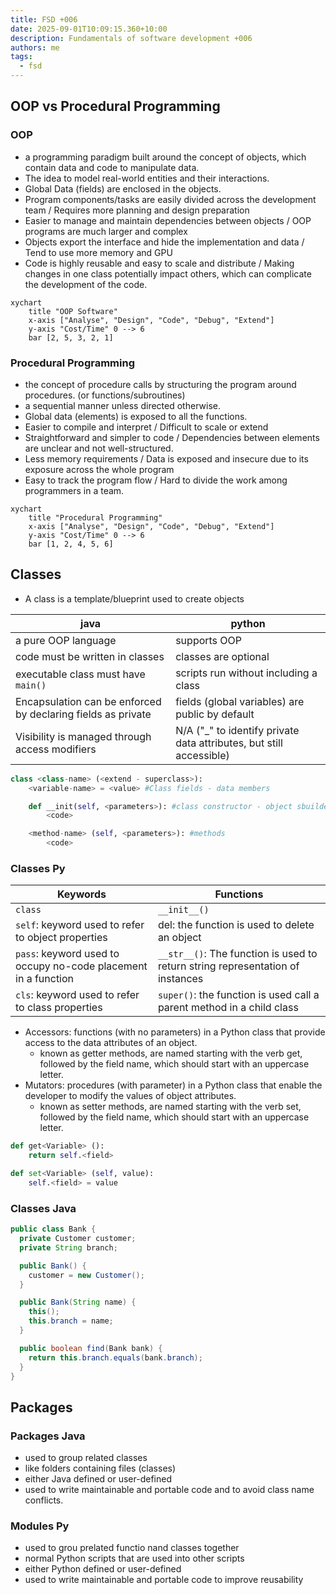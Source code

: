 ```yaml
---
title: FSD +006
date: 2025-09-01T10:09:15.360+10:00
description: Fundamentals of software development +006
authors: me
tags:
  - fsd
---
```


## OOP vs Procedural Programming

### OOP

- a programming paradigm built around the concept of objects, which contain data and code to manipulate data.
- The idea to model real-world entities and their interactions.
- Global Data (fields) are enclosed in the objects.
- Program components/tasks are easily divided across the development team / Requires more planning and design preparation
- Easier to manage and maintain dependencies between objects / OOP programs are much larger and complex
- Objects export the interface and hide the implementation and data / Tend to use more memory and GPU
- Code is highly reusable and easy to scale and distribute / Making changes in one class potentially impact others, which can complicate the development of the code.

```mermaid
xychart
    title "OOP Software"
    x-axis ["Analyse", "Design", "Code", "Debug", "Extend"]
    y-axis "Cost/Time" 0 --> 6
    bar [2, 5, 3, 2, 1]
```

### Procedural Programming

- the concept of procedure calls by structuring the program around procedures. (or functions/subroutines)
- a sequential manner unless directed otherwise.
- Global data (elements) is exposed to all the functions.
- Easier to compile and interpret / Difficult to scale or extend
- Straightforward and simpler to code / Dependencies between elements are unclear and not well-structured.
- Less memory requirements / Data is exposed and insecure due to its exposure across the whole program
- Easy to track the program flow / Hard to divide the work among programmers in a team.

```mermaid
xychart
    title "Procedural Programming"
    x-axis ["Analyse", "Design", "Code", "Debug", "Extend"]
    y-axis "Cost/Time" 0 --> 6
    bar [1, 2, 4, 5, 6]
```

## Classes

- A class is a template/blueprint used to create objects

| java | python |
| --- | --- |
| a pure OOP language | supports OOP |
| code must be written in classes | classes are optional |
| executable class must have `main()` | scripts run without including a class |
| Encapsulation can be enforced by declaring fields as private | fields (global variables) are public by default |
| Visibility is managed through access modifiers | N/A ("_" to identify private data attributes, but still accessible) |

```py
class <class-name> (<extend - superclass>):
    <variable-name> = <value> #Class fields - data members

    def __init(self, <parameters>): #class constructor - object sbuilder
        <code>

    <method-name> (self, <parameters>): #methods
        <code>
```

### Classes Py

| Keywords | Functions |
| --- | --- |
| `class` | `__init__()` |
| `self`: keyword used to refer to object properties | del: the function is used to delete an object |
| `pass`: keyword used to occupy no-code placement in a function | `__str__()`: The function is used to return string representation of instances |
| `cls`: keyword used to refer to class properties | `super()`: the function is used call a parent method in a child class |

- Accessors: functions (with no parameters) in a Python class that provide access to the data attributes of an object.
  - known as getter methods, are named starting with the verb get, followed by the field name, which should start with an uppercase letter.
- Mutators: procedures (with parameter) in a Python class that enable the developer to modify the values of object attributes.
  - known as setter methods, are named starting with the verb set, followed by the field name, which should start with an uppercase letter.

```py
def get<Variable> ():
    return self.<field>

def set<Variable> (self, value):
    self.<field> = value
```

### Classes Java

```java
public class Bank {
  private Customer customer;
  private String branch;

  public Bank() {
    customer = new Customer();
  }

  public Bank(String name) {
    this();
    this.branch = name;
  }

  public boolean find(Bank bank) {
    return this.branch.equals(bank.branch);
  }
}
```

## Packages

### Packages Java

- used to group related classes
- like folders containing files (classes)
- either Java defined or user-defined
- used to write maintainable and portable code and to avoid class name conflicts.

### Modules Py

- used to grou prelated functio nand classes together
- normal Python scripts that are used into other scripts
- either Python defined or user-defined
- used to write maintainable and portable code to improve reusability
